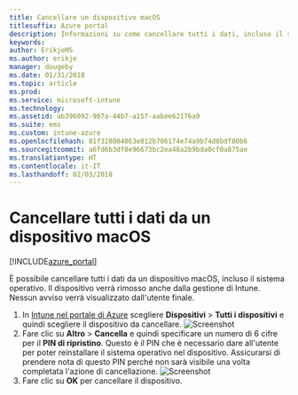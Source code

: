 ```yaml
---
title: Cancellare un dispositivo macOS
titlesuffix: Azure portal
description: Informazioni su come cancellare tutti i dati, incluso il sistema operativo, da un dispositivo macOS".
keywords: 
author: ErikjeMS
ms.author: erikje
manager: dougeby
ms.date: 01/31/2018
ms.topic: article
ms.prod: 
ms.service: microsoft-intune
ms.technology: 
ms.assetid: ab396092-907a-44b7-a157-aabee62176a9
ms.suite: ems
ms.custom: intune-azure
ms.openlocfilehash: 81f328004863e812b706174e74a9b74d0bdf80b6
ms.sourcegitcommit: a6fd6b3df8e96673bc2ea48a2b9bda0cf0a875ae
ms.translationtype: HT
ms.contentlocale: it-IT
ms.lasthandoff: 02/03/2018
---
```

# <a name="erase-all-data-from-a-macos-device"></a>Cancellare tutti i dati da un dispositivo macOS

[!INCLUDE[azure_portal](./includes/azure_portal.md)]

È possibile cancellare tutti i dati da un dispositivo macOS, incluso il sistema operativo. Il dispositivo verrà rimosso anche dalla gestione di Intune. Nessun avviso verrà visualizzato dall'utente finale.

1. In [Intune nel portale di Azure](https://aka.ms/intuneportal) scegliere **Dispositivi** > **Tutti i dispositivi** e quindi scegliere il dispositivo da cancellare.
![Screenshot](./media/device-erase/choosedevice.png)
2. Fare clic su **Altro** > **Cancella** e quindi specificare un numero di 6 cifre per il **PIN di ripristino**. Questo è il PIN che è necessario dare all'utente per poter reinstallare il sistema operativo nel dispositivo. Assicurarsi di prendere nota di questo PIN perché non sarà visibile una volta completata l'azione di cancellazione.
![Screenshot](./media/device-erase/providepin.png)
3. Fare clic su **OK** per cancellare il dispositivo.
